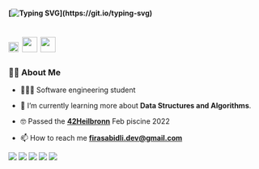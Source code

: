 #### [![Typing SVG](https://readme-typing-svg.herokuapp.com?font=koulen&duration=9000&color=82C39E&width=450&height=80&lines=hey+you!%2C+Can+you+fail+better+?)](https://git.io/typing-svg)
<h1 ><img src="https://raw.githubusercontent.com/MartinHeinz/MartinHeinz/master/wave.gif" height= "20px "width="20px"> 
<a  href = "https://www.linkedin.com/in/firas-abidli-422148226/"><img src="https://img.icons8.com/fluent/48/000000/linkedin.png" width="30" height="30"/></a>
<a  href = "https://discord.com/users/858015948941164554"><img src="https://img.icons8.com/fluent/48/000000/discord.png" width="30" height="30"/></a>
</h1>

### 🙋‍♂️ About Me
- 👩🏼‍💻 Software engineering student 

- 🌱 I’m currently learning more about **Data Structures and Algorithms**.

- 🤓 Passed the <a target="_blank" href="https://www.42heilbronn.de/en/">**42Heilbronn**</a> Feb piscine 2022
    
- 📫 How to reach me **firasabidli.dev@gmail.com**

  
<img src="https://img.shields.io/badge/-C-4484FB?style=flat&logo=C&logoColor=4484FB&labelColor=282828"> <img src="https://img.shields.io/badge/-Git-FA5C1C?style=flat&logo=Git&logoColor=FA5C1C&labelColor=282828"> <img src="https://img.shields.io/badge/-Bash-000000?style=flat&logo=gnubash&logoColor=FFFFFF&labelColor=282828"> <img src="https://img.shields.io/badge/-Notion-FFFFFF?style=flat&logo=Notion&logoColor=FFFFFF&labelColor=282828"> <img src="https://img.shields.io/badge/-Spotify-3CE36A?style=flat&logo=Spotify&logoColor=3CE36A&labelColor=282828"> 
